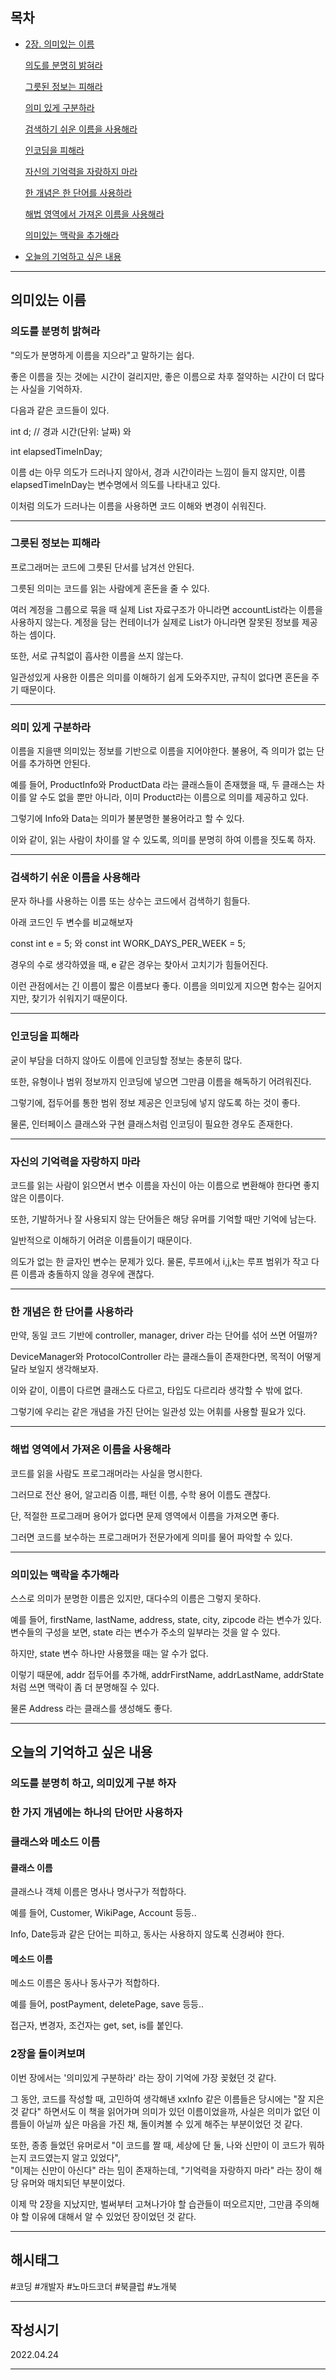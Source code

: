 ## 목차

- [2장. 의미있는 이름](#의미있는-이름)

    [의도를 분명히 밝혀라](#의도를-분명히-밝혀라)

    [그릇된 정보는 피해라](#그릇된-정보는-피해라])

    [의미 있게 구분하라](#의미-있게-구분하라)

    [검색하기 쉬운 이름을 사용해라](#검색하기-쉬운-이름을-사용해라)

    [인코딩을 피해라](#인코딩을-피해라)

    [자신의 기억력을 자랑하지 마라](#자신의-기억력을-자랑하지-마라)

    [한 개념은 한 단어를 사용하라](#한-개념은-한-단어를-사용하라)

    [해법 영역에서 가져온 이름을 사용해라](#해법-영역에서-가져온-이름을-사용해라)

    [의미있는 맥락을 추가해라](#의미있는-맥락을-추가해라)

- [오늘의 기억하고 싶은 내용](#오늘의-기억하고-싶은-내용)

***

## 의미있는 이름

### 의도를 분명히 밝혀라

"의도가 분명하게 이름을 지으라"고 말하기는 쉽다.

좋은 이름을 짓는 것에는 시간이 걸리지만, 좋은 이름으로 차후 절약하는 시간이 더 많다는 사실을 기억하자.

다음과 같은 코드들이 있다.

int d; // 경과 시간(단위: 날짜) 와 

int elapsedTimeInDay;

이름 d는 아무 의도가 드러나지 않아서, 경과 시간이라는 느낌이 들지 않지만, 이름 elapsedTimeInDay는 변수명에서 의도를 나타내고 있다.

이처럼 의도가 드러나는 이름을 사용하면 코드 이해와 변경이 쉬워진다.

***

### 그릇된 정보는 피해라

프로그래머는 코드에 그릇된 단서를 남겨선 안된다. 

그릇된 의미는 코드를 읽는 사람에게 혼돈을 줄 수 있다. 

여러 계정을 그룹으로 묶을 때 실제 List 자료구조가 아니라면 accountList라는 이름을 사용하지 않는다.
계정을 담는 컨테이너가 실제로 List가 아니라면 잘못된 정보를 제공하는 셈이다.

또한, 서로 규칙없이 흡사한 이름을 쓰지 않는다.

일관성있게 사용한 이름은 의미를 이해하기 쉽게 도와주지만, 규칙이 없다면 혼돈을 주기 때문이다.

***

### 의미 있게 구분하라

이름을 지을땐 의미있는 정보를 기반으로 이름을 지어야한다.
불용어, 즉 의미가 없는 단어를 추가하면 안된다.

예를 들어, ProductInfo와 ProductData 라는 클래스들이 존재했을 때, 두 클래스는 차이를 알 수도 없을 뿐만 아니라, 이미 Product라는 이름으로 의미를 제공하고 있다.

그렇기에 Info와 Data는 의미가 불분명한 불용어라고 할 수 있다.

이와 같이, 읽는 사람이 차이를 알 수 있도록, 의미를 분명히 하여 이름을 짓도록 하자.

***

### 검색하기 쉬운 이름을 사용해라

문자 하나를 사용하는 이름 또는 상수는 코드에서 검색하기 힘들다. 

아래 코드인 두 변수를 비교해보자

const int e = 5; 와
const int WORK_DAYS_PER_WEEK = 5;

경우의 수로 생각하였을 때, e 같은 경우는 찾아서 고치기가 힘들어진다.

이런 관점에서는 긴 이름이 짧은 이름보다 좋다.
이름을 의미있게 지으면 함수는 길어지지만, 찾기가 쉬워지기 때문이다.

***

### 인코딩을 피해라

굳이 부담을 더하지 않아도 이름에 인코딩할 정보는 충분히 많다.

또한, 유형이나 범위 정보까지 인코딩에 넣으면 그만큼 이름을 해독하기 어려워진다.

그렇기에, 접두어를 통한 범위 정보 제공은 인코딩에 넣지 않도록 하는 것이 좋다.

물론, 인터페이스 클래스와 구현 클래스처럼 인코딩이 필요한 경우도 존재한다.

***

### 자신의 기억력을 자랑하지 마라

코드를 읽는 사람이 읽으면서 변수 이름을 자신이 아는 이름으로 변환해야 한다면 좋지 않은 이름이다. 

또한, 기발하거나 잘 사용되지 않는 단어들은 해당 유머를 기억할 때만 기억에 남는다.

일반적으로 이해하기 어려운 이름들이기 때문이다.

의도가 없는 한 글자인 변수는 문제가 있다.
물론, 루프에서 i,j,k는 루프 범위가 작고 다른 이름과 충돌하지 않을 경우에 괜찮다.

***

### 한 개념은 한 단어를 사용하라

만약, 동일 코드 기반에 controller, manager, driver 라는 단어를 섞어 쓰면 어떨까?

DeviceManager와 ProtocolController 라는 클래스들이 존재한다면, 목적이 어떻게 달라 보일지 생각해보자.

이와 같이, 이름이 다르면 클래스도 다르고, 타입도 다르리라 생각할 수 밖에 없다.

그렇기에 우리는 같은 개념을 가진 단어는 일관성 있는 어휘를 사용할 필요가 있다.

***

### 해법 영역에서 가져온 이름을 사용해라

코드를 읽을 사람도 프로그래머라는 사실을 명시한다.

그러므로 전산 용어, 알고리즘 이름, 패턴 이름, 수학 용어 이름도 괜찮다. 

단, 적절한 프로그래머 용어가 없다면 문제 영역에서 이름을 가져오면 좋다. 

그러면 코드를 보수하는 프로그래머가 전문가에게 의미를 물어 파악할 수 있다.

***

### 의미있는 맥락을 추가해라

스스로 의미가 분명한 이름은 있지만, 대다수의 이름은 그렇지 못하다.

예를 들어, firstName, lastName, address, state, city, zipcode 라는 변수가 있다.
변수들의 구성을 보면, state 라는 변수가 주소의 일부라는 것을 알 수 있다.

하지만, state 변수 하나만 사용했을 때는 알 수가 없다.

이렇기 때문에, addr 접두어를 추가해, addrFirstName, addrLastName, addrState처럼 쓰면 맥락이 좀 더 분명해질 수 있다.

물론 Address 라는 클래스를 생성해도 좋다.

***

## 오늘의 기억하고 싶은 내용

### 의도를 분명히 하고, 의미있게 구분 하자

### 한 가지 개념에는 하나의 단어만 사용하자

### 클래스와 메소드 이름

#### 클래스 이름 

클래스나 객체 이름은 명사나 명사구가 적합하다.

예를 들어, Customer, WikiPage, Account 등등..

Info, Date등과 같은 단어는 피하고, 동사는 사용하지 않도록 신경써야 한다.

#### 메소드 이름

메소드 이름은 동사나 동사구가 적합하다.

예를 들어, postPayment, deletePage, save 등등..

접근자, 변경자, 조건자는 get, set, is를 붙인다.

### 2장을 돌이켜보며

이번 장에서는 '의미있게 구분하라' 라는 장이 기억에 가장 꽂혔던 것 같다.

그 동안, 코드를 작성할 때, 고민하여 생각해낸 xxInfo 같은 이름들은 당시에는 "잘 지은 것 같다" 하면서도 이 책을 읽어가며 의미가 있던 이름이었을까, 사실은 의미가 없던 이름들이 아닐까 싶은 마음을 가진 채, 돌이켜볼 수 있게 해주는 부분이었던 것 같다.

또한, 종종 들었던 유머로서 
"이 코드를 짤 때, 세상에 단 둘, 나와 신만이 이 코드가 뭐하는지 코드였는지 알고 있었다",   
"이제는 신만이 아신다"
라는 밈이 존재하는데, "기억력을 자랑하지 마라" 라는 장이 해당 유머와 매치되던 부분이었다.

이제 막 2장을 지났지만, 벌써부터 고쳐나가야 할 습관들이 떠오르지만, 그만큼 주의해야 할 이유에 대해서 알 수 있었던 장이었던 것 같다.

***

## 해시태그 ##
#코딩 #개발자 #노마드코더 #북클럽 #노개북

***

## 작성시기 ##
2022.04.24

***